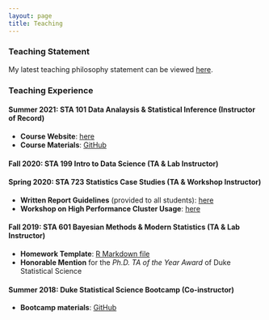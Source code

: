 ```yaml
---
layout: page
title: Teaching
---
```


### Teaching Statement
My latest teaching philosophy statement can be viewed [here](https://fanbu1995.github.io/teaching/teaching_statement.pdf).

### Teaching Experience

#### Summer 2021: STA 101 Data Analaysis & Statistical Inference (Instructor of Record)

- **Course Website**: [here](https://sites.google.com/view/sta101-001-summer2021/home)
- **Course Materials**: [GitHub](https://github.com/fanbu1995/sta101-materials)

#### Fall 2020: STA 199 Intro to Data Science (TA & Lab Instructor)

#### Spring 2020: STA 723 Statistics Case Studies (TA & Workshop Instructor)

- **Written Report Guidelines** (provided to all students): [here](https://fanbu1995.github.io/teaching/Case_Studies_Written_Report_Guideline.pdf)
- **Workshop on High Performance Cluster Usage**: [here](https://github.com/STA-723/cluster_overview)

#### Fall 2019: STA 601 Bayesian Methods & Modern Statistics (TA & Lab Instructor)

- **Homework Template**: [R Markdown file](https://fanbu1995.github.io/teaching/hw_template.rmd)
- **Honorable Mention** for the _Ph.D. TA of the Year Award_ of Duke Statistical Science

#### Summer 2018: Duke Statistical Science Bootcamp (Co-instructor)

- **Bootcamp materials**: [GitHub](https://github.com/fanbu1995/DukeStatSciBootcamp2018)



